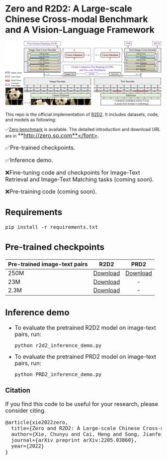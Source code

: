 # Zero and R2D2: A Large-scale Chinese Cross-modal Benchmark and A Vision-Language Framework

<img src="image/framework.png">

This repo is the official implementation of <a href="https://arxiv.org/abs/2205.03860">R2D2</a>. It includes datasets, code, and models as following:

&#x2705;<a href="http://zero.so.com">Zero benchmark</a> is available. The detailed introduction and download URL are in <font size=4>**http://zero.so.com**</font>.

&#x2705;Pre-trained checkpoints.

&#x2705;Inference demo.

&#x274C;Fine-tuning code and checkpoints for Image-Text Retrieval and Image-Text Matching tasks (coming soon).

&#x274C;Pre-training code (coming soon).



## Requirements
<pre/>pip install -r requirements.txt</pre> 



## Pre-trained checkpoints
Pre-trained image-text pairs | R2D2 | PRD2 
--- | :---: | :---:
250M | <a href="https://drive.google.com/file/d/18Fd3vGvj0Dz8rPlxROxugjZaF8Z4jf7g/view?usp=sharing">Download</a> | <a href="https://drive.google.com/file/d/15zDdam7_-YT0suA3Wc226vvxcyBxWZ_O/view?usp=sharing">Download
23M | <a href="https://drive.google.com/drive/folders/1nbnrw4Ns2v3lktFSeyewgMUBIq0M_VUi?usp=sharing">Download</a> | -
2.3M | <a href="https://drive.google.com/drive/folders/1nbnrw4Ns2v3lktFSeyewgMUBIq0M_VUi?usp=sharing">Download</a> | -


## Inference demo
- To evaluate the pretrained R2D2 model on  image-text pairs, run:
    <pre>python r2d2_inference_demo.py</pre> 
- To evaluate the pretrained PRD2 model on  image-text pairs, run:
    <pre>python PRD2_inference_demo.py</pre> 

### Citation
If you find this code to be useful for your research, please consider citing.
<pre>
@article{xie2022zero,
  title={Zero and R2D2: A Large-scale Chinese Cross-modal Benchmark and A Vision-Language Framework},
  author={Xie, Chunyu and Cai, Heng and Song, Jianfei and Li, Jincheng and Kong, Fanjing and Wu, Xiaoyu and Morimitsu, Henrique and Yao, Lin and Wang, Dexin and Leng, Dawei and Ji, Xiangyang and Deng, Yafeng },
  journal={arXiv preprint arXiv:2205.03860},
  year={2022}
}</pre>
